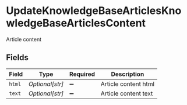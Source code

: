 # UpdateKnowledgeBaseArticlesKnowledgeBaseArticlesContent

Article content


## Fields

| Field                | Type                 | Required             | Description          |
| -------------------- | -------------------- | -------------------- | -------------------- |
| `html`               | *Optional[str]*      | :heavy_minus_sign:   | Article content html |
| `text`               | *Optional[str]*      | :heavy_minus_sign:   | Article content text |